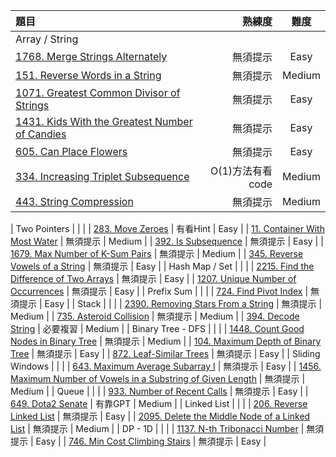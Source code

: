| 題目 | 熟練度 | 難度 |
| :-- | --: |:--:|
| Array / String  |  |  |
| [1768. Merge Strings Alternately](https://github.com/Liavan0122/Liavan-Leetcodes/blob/main/LeetCode%2075/1768.%20Merge%20Strings%20Alternately.md)  | 無須提示 | Easy |
| [151. Reverse Words in a String](https://github.com/Liavan0122/Liavan-Leetcodes/blob/main/LeetCode%2075/151.%20Reverse%20Words%20in%20a%20String.md)  | 無須提示 | Medium |
| [1071. Greatest Common Divisor of Strings](https://github.com/Liavan0122/Liavan-Leetcodes/blob/main/LeetCode%2075/1071.%20Greatest%20Common%20Divisor%20of%20Strings.md)  | 無須提示 | Easy |
| [1431. Kids With the Greatest Number of Candies](https://github.com/Liavan0122/Liavan-Leetcodes/blob/main/LeetCode%2075/1431.%20Kids%20With%20the%20Greatest%20Number%20of%20Candies.md)  | 無須提示 | Easy |
| [605. Can Place Flowers](https://github.com/Liavan0122/Liavan-Leetcodes/blob/main/LeetCode%2075/605.%20Can%20Place%20Flowers.md)  | 無須提示 | Easy |
| [334. Increasing Triplet Subsequence](https://github.com/Liavan0122/Liavan-Leetcodes/blob/main/LeetCode%2075/334.%20Increasing%20Triplet%20Subsequence.md)  | O(1)方法有看code | Medium |
| [443. String Compression](https://github.com/Liavan0122/Liavan-Leetcodes/blob/main/LeetCode%2075/443.%20String%20Compression.md)  | 無須提示 | Medium |

| Two Pointers  |  |  |
| [283. Move Zeroes](https://github.com/Liavan0122/Liavan-Leetcodes/blob/main/LeetCode%2075/283.%20Move%20Zeroes.md)  | 有看Hint | Easy |
| [11. Container With Most Water](https://github.com/Liavan0122/Liavan-Leetcodes/blob/main/LeetCode%2075/11.%20Container%20With%20Most%20Water.md) | 無須提示 | Medium |
| [392. Is Subsequence](https://github.com/Liavan0122/Liavan-Leetcodes/blob/main/LeetCode%2075/392.%20Is%20Subsequence.md) | 無須提示 | Easy |
| [1679. Max Number of K-Sum Pairs](https://github.com/Liavan0122/Liavan-Leetcodes/blob/main/LeetCode%2075/1679.%20Max%20Number%20of%20K-Sum%20Pairs.md) | 無須提示 | Medium |
| [345. Reverse Vowels of a String](https://github.com/Liavan0122/Liavan-Leetcodes/blob/main/LeetCode%2075/345.%20Reverse%20Vowels%20of%20a%20String.md) | 無須提示 | Easy |
| Hash Map / Set  |  |  |
| [2215. Find the Difference of Two Arrays](https://github.com/Liavan0122/Liavan-Leetcodes/blob/main/LeetCode%2075/2215.%20Find%20the%20Difference%20of%20Two%20Arrays.md)  | 無須提示 | Easy |
| [1207. Unique Number of Occurrences](https://github.com/Liavan0122/Liavan-Leetcodes/blob/main/LeetCode%2075/1207.%20Unique%20Number%20of%20Occurrences.md)  | 無須提示 | Easy |
| Prefix Sum  |  |  |
| [724. Find Pivot Index](https://github.com/Liavan0122/Liavan-Leetcodes/blob/main/LeetCode%2075/724.%20Find%20Pivot%20Index.md)  | 無須提示 | Easy |
| Stack  |  |  |
| [2390. Removing Stars From a String](https://github.com/Liavan0122/Liavan-Leetcodes/blob/main/LeetCode%2075/2390.%20Removing%20Stars%20From%20a%20String.md)  | 無須提示 | Medium |
| [735. Asteroid Collision](https://github.com/Liavan0122/Liavan-Leetcodes/blob/main/LeetCode%2075/735.%20Asteroid%20Collision.md)  | 無須提示 | Medium |
| [394. Decode String](https://github.com/Liavan0122/Liavan-Leetcodes/blob/main/LeetCode%2075/394.%20Decode%20String.md)  | 必要複習 | Medium |
| Binary Tree - DFS  |  |  |
| [1448. Count Good Nodes in Binary Tree](https://github.com/Liavan0122/Liavan-Leetcodes/blob/main/LeetCode%2075/1448.%20Count%20Good%20Nodes%20in%20Binary%20Tree.md)  | 無須提示 | Medium |
| [104. Maximum Depth of Binary Tree](https://github.com/Liavan0122/Liavan-Leetcodes/blob/main/LeetCode%2075/104.%20Maximum%20Depth%20of%20Binary%20Tree.md)  | 無須提示 | Easy |
| [872. Leaf-Similar Trees](https://github.com/Liavan0122/Liavan-Leetcodes/blob/main/LeetCode%2075/872.%20Leaf-Similar%20Trees.md)  | 無須提示 | Easy |
| Sliding Windows  |  |  |
| [643. Maximum Average Subarray I](https://github.com/Liavan0122/Liavan-Leetcodes/blob/main/LeetCode%2075/643.%20Maximum%20Average%20Subarray%20I.md)  | 無須提示 | Easy |
| [1456. Maximum Number of Vowels in a Substring of Given Length](https://github.com/Liavan0122/Liavan-Leetcodes/blob/main/LeetCode%2075/1456.%20Maximum%20Number%20of%20Vowels%20in%20a%20Substring%20of%20Given%20Length.md)  | 無須提示 | Medium |
| Queue  |  |  |
| [933. Number of Recent Calls](https://github.com/Liavan0122/Liavan-Leetcodes/blob/main/LeetCode%2075/933.%20Number%20of%20Recent%20Calls.md)  | 無須提示 | Easy |
| [649. Dota2 Senate](https://github.com/Liavan0122/Liavan-Leetcodes/blob/main/LeetCode%2075/649.%20Dota2%20Senate.md)  | 有靠GPT | Medium |
| Linked List  |  |  |
| [206. Reverse Linked List](https://github.com/Liavan0122/Liavan-Leetcodes/blob/main/LeetCode%2075/206.%20Reverse%20Linked%20List.md)  | 無須提示 | Easy |
| [2095. Delete the Middle Node of a Linked List](https://github.com/Liavan0122/Liavan-Leetcodes/blob/main/LeetCode%2075/2095.%20Delete%20the%20Middle%20Node%20of%20a%20Linked%20List.md)  | 無須提示 | Medium |
| DP - 1D  |  |  |
| [1137. N-th Tribonacci Number](https://github.com/Liavan0122/Liavan-Leetcodes/blob/main/LeetCode%2075/1137.%20N-th%20Tribonacci%20Number.md)  | 無須提示 | Easy |
| [746. Min Cost Climbing Stairs](https://github.com/Liavan0122/Liavan-Leetcodes/blob/main/LeetCode%2075/746.%20Min%20Cost%20Climbing%20Stairs.md)  | 無須提示 | Easy |


